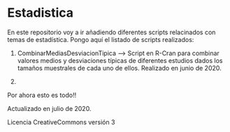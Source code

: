 # Estadistica

En este repositorio voy a ir añadiendo diferentes scripts relacinados con temas de estadística. Pongo aquí el listado de scripts realizados:

1. CombinarMediasDesviacionTipica --> Script en R-Cran para combinar valores medios y desviaciones típicas de diferentes estudios dados los tamaños muestrales de cada uno de ellos. Realizado en junio de 2020.

2. 

Por ahora esto es todo!!

Actualizado en julio de 2020.

Licencia CreativeCommons versión 3
